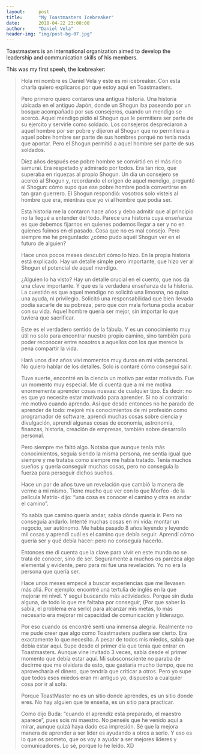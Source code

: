 ```yaml
---
layout:     post
title:      "My Toastmasters Icebreaker"
date:       2018-04-22 23:00:00
author:     "Daniel Vela"
header-img: "img/post-bg-07.jpg"
---
```


Toastmasters is an international organization aimed to develop the leadership and communication skills of his members.

This was my first speeh, the Icebreaker:


> Hola mi nombre es Daniel Vela y este es mi icebreaker. Con esta charla quiero explicaros por qué estoy aquí en Toastmasters.
> 
> Pero primero quiero contaros una antigua historia. Una historia ubicada en el antiguo Japón, donde un Shogun iba paseando por un bosque acompañado por sus consejeros, cuando un mendigo se acercó. Aquel mendigo pidió al Shogun que le permitiera ser parte de su ejercito y servirle como soldado. Los consejeros despreciaron a aquel hombre por ser pobre y dijeron al Shogun que no permitiera a aquel pobre hombre ser parte de sus hombres porqué no tenía nada que aportar. Pero el Shogun permitió a aquel hombre ser parte de sus soldados.
> 
> Diez años después ese pobre hombre se convirtió en el más rico samurai. Era respetado y admirado por todos. Era tan rico, que superaba en riquezas al propio Shogun. Un día un consejero se acercó al Shogun y, recordando el origen de aquel mendigo, preguntó al Shogun: cómo supo que ese pobre hombre podía convertirse en tan gran guerrero. El Shogun respondió: vosotros solo visteis al hombre que era, mientras que yo vi al hombre que podía ser.
> 
> Esta historia me la contaron hace años y debo admitir que al principio no la llegué a entender del todo. Parece una historia cuya enseñanza es que debemos fijarnos en quienes podemos llegar a ser y no en quienes fuimos en el pasado. Cosa que no es mal consejo. Pero siempre me he preguntado: ¿cómo pudo aquél Shogun ver en el futuro de alguien?
> 
> Hace unos pocos meses descubrí cómo lo hizo. En la propia historia está explicado. Hay un detalle simple pero importante, que hizo ver al Shogun el potencial de aquel mendigo.
> 
> ¿Alguien lo ha visto? Hay un detalle crucial en el cuento, que nos da una clave importante. Y que es la verdadera enseñanza de la historia. La cuestión es que aquel mendigo no solicitó una limosna, no quiso una ayuda, ni privilegio. Solicitó una responsabilidad que bien llevada podía sacarle de su pobreza, pero que con mala fortuna podía acabar con su vida. Aquel hombre quería ser mejor, sin importar lo que tuviera que sacrificar.
> 
> Este es el verdadero sentido de la fábula. Y es un conocimiento muy útil no solo para encontrar nuestro propio camino, sino también para poder reconocer entre nosotros a aquellos con los que merece la pena compartir la vida.
> 
> 
> Hará unos diez años viví momentos muy duros en mi vida personal. No quiero hablar de los detalles. Solo is contaré cómo conseguí salir.
> 
> Tuve suerte, encontré en la ciencia un motivo par estar motivado. Fue un momento muy especial. Me di cuenta que a mi me motiva enormemente aprender cosas nuevas: de cualquier tipo. Es decir: no es que yo necesite estar motivado para aprender. Si no al contrario: me motivo cuando aprendo. Así que desde entonces no he parado de aprender de todo: mejoré mis conocimientos de mi profesión como programador de software, aprendí muchas cosas sobre ciencia y divulgación, aprendí algunas cosas de economía, astronomía, finanzas, historia, creación de empresas, también sobre desarrollo personal. 
> 
> Pero siempre me faltó algo. Notaba que aunque tenía más conocimientos, seguía siendo la misma persona, me sentía igual que siempre y me trataba como siempre me había tratado. Tenía muchos sueños y quería conseguir muchas cosas, pero no conseguía la fuerza para perseguir dichos sueños. 
> 
> Hace un par de años tuve un revelación que cambió la manera de verme a mi mismo. Tiene mucho que ver con lo que Morfeo -de la película Matrix- dijo: “una cosa es conocer el camino y otra es andar el camino”.
> 
> Yo sabía que camino quería andar, sabía dónde quería ir. Pero no conseguía andarlo. Intenté muchas cosas en mi vida: montar un negocio, ser autónomo. Me había pasado 8 años leyendo y leyendo mil cosas y aprendí cuál es el camino que debía seguir. Aprendí cómo quería ser y qué debía hacer: pero no conseguía hacerlo.
> 
> Entonces me di cuenta que la clave para vivir en este mundo no se trata de conocer, sino de ser. Seguramente a muchos os parezca algo elemental y evidente, pero para mi fue una revelación. Yo no era la persona que quería ser. 
> 
> Hace unos meses empecé a buscar experiencias que me llevasen más allá. Por ejemplo: encontré una tertulia de inglés en la que mejorar mi nivel. Y seguí buscando más actividades. Porque sin duda alguna, de todo lo que me faltaba por conseguir, (Por que saber lo sabía, el problema era serlo) para alcanzar mis metas, lo más necesario era mejorar mi capacidad de comunicación y liderazgo. 
> 
> Por eso cuando os encontré sentí una inmensa alegría. Realmente no me pude creer que algo como Toastmasters pudiera ser cierto.  Era exactamente lo que necesito. A pesar de todos mis miedos, sabía que debía estar aquí. Supe desde el primer día que tenía que entrar en Toastmasters. Aunque vine invitado 3 veces, sabía desde el primer momento que debía estar aquí.  Mi subsconsciente no paraba de decirme que me olvidara de esto, que gastaría mucho tiempo, que no aprovecharía el dinero, que tendría que criticar a otros. Pero yo supe que todos esos miedos eran mi antiguo yo, dispuesto a cualquier cosa por ir al sofa.
> 
> Porque ToastMaster no es un sitio donde aprendes, es un sitio donde eres. No hay alguien que te enseña, es un sitio para practicar.
> 
> Como dijo Buda: “cuando el aprendiz está preparado, el maestro aparece”, pues sois mi maestro. No penséis que he venido aquí a mirar, aunque quizá haya dado esa impresión. Sé que la mejora manera de aprender a ser líder es ayudando a otros a serlo. Y eso es lo que os prometo, que os voy a ayudar a ser mejores líderes y comunicadores. Lo sé, porque lo he leído. XD
> 
